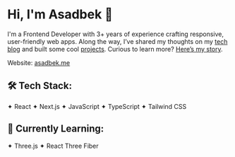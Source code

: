 # Hi, I'm Asadbek 👋

I'm a Frontend Developer with 3+ years of experience crafting responsive, user-friendly web apps. Along the way, I’ve shared my thoughts on my [tech blog](https://www.asadbek.me/blog) and built some cool [projects](https://www.asadbek.me/projects). Curious to learn more? [Here’s my story](https://www.asadbek.me/about).

Website: [asadbek.me](https://www.asadbek.me)


## 🛠️ Tech Stack:

✦ React
✦ Next.js
✦ JavaScript
✦ TypeScript
✦ Tailwind CSS

## 🌱 Currently Learning:

✦ Three.js
✦ React Three Fiber




